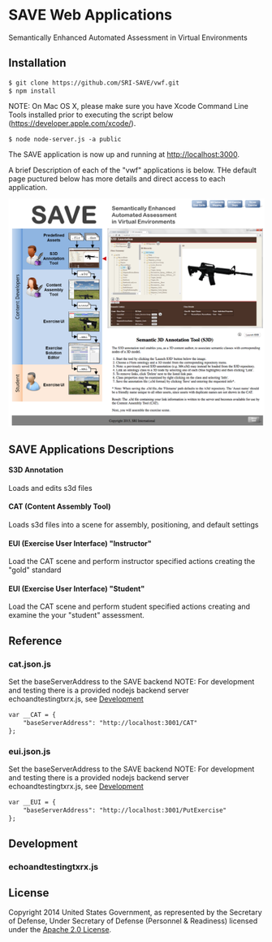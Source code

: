 # SAVE Web Applications

Semantically Enhanced Automated Assessment in Virtual Environments

## Installation

```
$ git clone https://github.com/SRI-SAVE/vwf.git
$ npm install
```

NOTE: On Mac OS X, please make sure you have Xcode Command Line Tools installed prior to executing the script below (https://developer.apple.com/xcode/).

```
$ node node-server.js -a public
```

The SAVE application is now up and running at [http://localhost:3000](http://localhost:3000).

A brief Description of each of the "vwf" applications is below. THe default page puctured below has more details and direct access to each application.

<a href="SAVE.png">![](SAVE.png)</a>

## SAVE Applications Descriptions
#### S3D Annotation
Loads and edits s3d files

#### CAT (Content Assembly Tool)
Loads s3d files into a scene for assembly, positioning, and default settings

#### EUI (Exercise User Interface) "Instructor"
Load the CAT scene and perform instructor specified actions creating the "gold" standard

#### EUI (Exercise User Interface) "Student"
Load the CAT scene and perform student specified actions creating and examine the your "student" assessment.

## Reference
### cat.json.js
Set the baseServerAddress to the SAVE backend
NOTE: For development and testing there is a provided nodejs backend server echoandtestingtxrx.js, see [Development](#Development)
```
var __CAT = {
    "baseServerAddress": "http://localhost:3001/CAT"
};
```

### eui.json.js
Set the baseServerAddress to the SAVE backend
NOTE: For development and testing there is a provided nodejs backend server echoandtestingtxrx.js, see [Development](#Development)
```
var __EUI = {
    "baseServerAddress": "http://localhost:3001/PutExercise"
};
```

## Development
### echoandtestingtxrx.js

## License

Copyright 2014 United States Government, as represented by the Secretary of Defense, Under Secretary of Defense (Personnel & Readiness) licensed under the [Apache 2.0 License](https://github.com/virtual-world-framework/vwf/blob/master/LICENSE).
